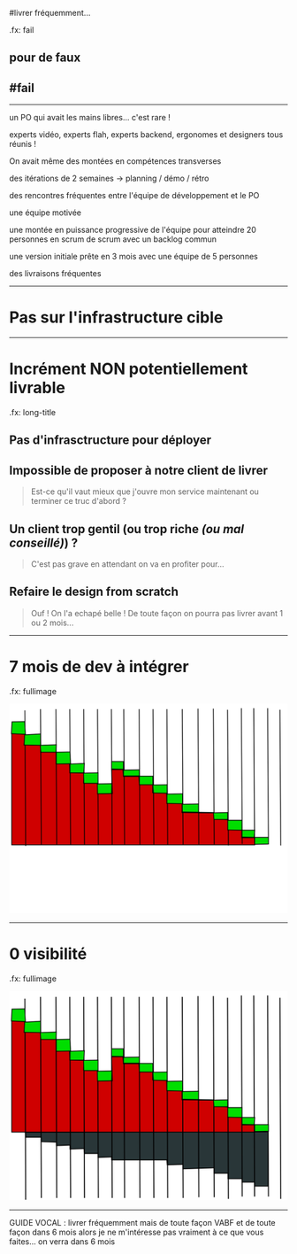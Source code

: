 #livrer fréquemment...

.fx: fail

## pour de faux

## #fail

---

un PO qui avait les mains libres... c'est rare !

experts vidéo, experts flah, experts backend, ergonomes et designers tous réunis !

On avait même des montées en compétences transverses

des itérations de 2 semaines -> planning / démo / rétro

des rencontres fréquentes entre l'équipe de développement et le PO

une équipe motivée

une montée en puissance progressive de l'équipe pour atteindre 20 personnes en scrum de scrum avec un backlog commun

une version initiale prête en 3 mois avec une équipe de 5 personnes

des livraisons fréquentes

---

# Pas sur l'infrastructure cible

---

# Incrément **NON** potentiellement livrable

.fx: long-title

## Pas d'infrasctructure pour déployer

## Impossible de proposer à notre client de livrer

> Est-ce qu'il vaut mieux que j'ouvre mon service maintenant ou terminer ce truc d'abord ?

## Un client trop gentil (ou trop riche *(ou mal conseillé)*) ?

> C'est pas grave en attendant on va en profiter pour...

## **Refaire le design from scratch**

> Ouf ! On l'a echapé belle ! De toute façon on pourra pas livrer avant 1 ou 2 mois...

---

# 7 mois de dev à intégrer

.fx: fullimage

![on a bien mesure l'avancement](images/welles.svg)

---

# 0 visibilité

.fx: fullimage

![on avait juste oublié un truc](images/welles-not-done.svg)

---

GUIDE VOCAL : livrer fréquemment mais de toute façon VABF et de toute façon dans 6 mois alors je ne m'intéresse pas vraiment à ce que vous faites... on verra dans 6 mois

